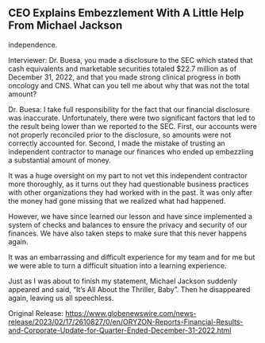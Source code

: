 ## CEO Explains Embezzlement With A Little Help From Michael Jackson
 independence. 

Interviewer: Dr. Buesa, you made a disclosure to the SEC which stated that cash equivalents and marketable securities totaled $22.7 million as of December 31, 2022, and that you made strong clinical progress in both oncology and CNS. What can you tell me about why that was not the total amount?

Dr. Buesa: I take full responsibility for the fact that our financial disclosure was inaccurate. Unfortunately, there were two significant factors that led to the result being lower than we reported to the SEC. First, our accounts were not properly reconciled prior to the disclosure, so amounts were not correctly accounted for. Second, I made the mistake of trusting an independent contractor to manage our finances who ended up embezzling a substantial amount of money. 

It was a huge oversight on my part to not vet this independent contractor more thoroughly, as it turns out they had questionable business practices with other organizations they had worked with in the past. It was only after the money had gone missing that we realized what had happened. 

However, we have since learned our lesson and have since implemented a system of checks and balances to ensure the privacy and security of our finances. We have also taken steps to make sure that this never happens again. 

It was an embarrassing and difficult experience for my team and for me but we were able to turn a difficult situation into a learning experience. 

Just as I was about to finish my statement, Michael Jackson suddenly appeared and said, “It’s All About the Thriller, Baby”. Then he disappeared again, leaving us all speechless. 




Original Release: https://www.globenewswire.com/news-release/2023/02/17/2610827/0/en/ORYZON-Reports-Financial-Results-and-Corporate-Update-for-Quarter-Ended-December-31-2022.html